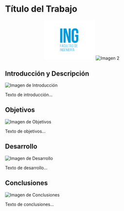 # Título del Trabajo

<p align="center">
  <img src="example_images/logo_facultad_ingenieria.webp" width="33%" alt="Imagen 1"/>
  <img src="images/imagen2.png" width="33%" alt="Imagen 2"/>
</p>

## Introducción y Descripción

![Imagen de Introducción](images/imagen_intro.png)

Texto de introducción...

## Objetivos

![Imagen de Objetivos](images/imagen_objetivos.png)

Texto de objetivos...

## Desarrollo

![Imagen de Desarrollo](images/imagen_desarrollo.png)

Texto de desarrollo...

## Conclusiones

![Imagen de Conclusiones](images/imagen_conclusiones.png)

Texto de conclusiones...
